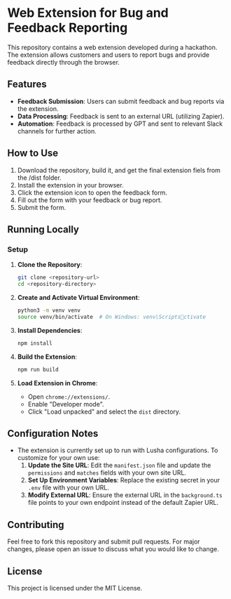 
# Web Extension for Bug and Feedback Reporting

This repository contains a web extension developed during a hackathon. The extension allows customers and users to report bugs and provide feedback directly through the browser.

## Features

- **Feedback Submission**: Users can submit feedback and bug reports via the extension.
- **Data Processing**: Feedback is sent to an external URL (utilizing Zapier).
- **Automation**: Feedback is processed by GPT and sent to relevant Slack channels for further action.

## How to Use

1. Download the repository, build it, and get the final extension fiels from the /dist folder.
2. Install the extension in your browser.
3. Click the extension icon to open the feedback form.
4. Fill out the form with your feedback or bug report.
5. Submit the form.

## Running Locally

### Setup

1. **Clone the Repository**:
   ```bash
   git clone <repository-url>
   cd <repository-directory>
   ```

2. **Create and Activate Virtual Environment**:
   ```bash
   python3 -m venv venv
   source venv/bin/activate  # On Windows: venv\Scriptsctivate
   ```

3. **Install Dependencies**:
   ```bash
   npm install
   ```

4. **Build the Extension**:
   ```bash
   npm run build
   ```

5. **Load Extension in Chrome**:
   - Open `chrome://extensions/`.
   - Enable "Developer mode".
   - Click "Load unpacked" and select the `dist` directory.

## Configuration Notes

- The extension is currently set up to run with Lusha configurations. To customize for your own use:
  1. **Update the Site URL**: Edit the `manifest.json` file and update the `permissions` and `matches` fields with your own site URL.
  2. **Set Up Environment Variables**: Replace the existing secret in your `.env` file with your own URL.
  3. **Modify External URL**: Ensure the external URL in the `background.ts` file points to your own endpoint instead of the default Zapier URL.

## Contributing

Feel free to fork this repository and submit pull requests. For major changes, please open an issue to discuss what you would like to change.

## License

This project is licensed under the MIT License.
